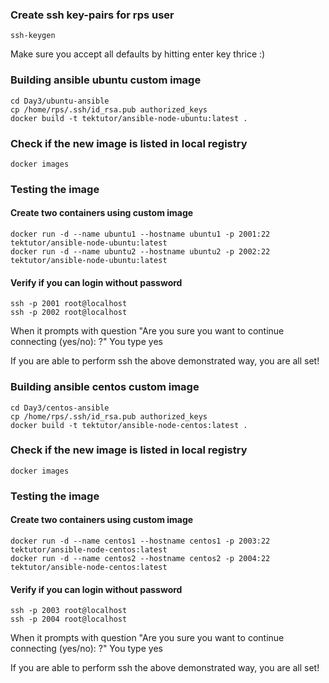 ### Create ssh key-pairs for rps user
```
ssh-keygen
```
Make sure you accept all defaults by hitting enter key thrice :)


### Building ansible ubuntu custom image
```
cd Day3/ubuntu-ansible
cp /home/rps/.ssh/id_rsa.pub authorized_keys
docker build -t tektutor/ansible-node-ubuntu:latest .
```

### Check if the new image is listed in local registry
```
docker images
```

### Testing the image

#### Create two containers using custom image
```
docker run -d --name ubuntu1 --hostname ubuntu1 -p 2001:22 tektutor/ansible-node-ubuntu:latest 
docker run -d --name ubuntu2 --hostname ubuntu2 -p 2002:22 tektutor/ansible-node-ubuntu:latest 
```

#### Verify if you can login without password
```
ssh -p 2001 root@localhost
ssh -p 2002 root@localhost
```
When it prompts with question "Are you sure you want to continue connecting (yes/no): ?" You type yes

If you are able to perform ssh the above demonstrated way, you are all set!

### Building ansible centos custom image
```
cd Day3/centos-ansible
cp /home/rps/.ssh/id_rsa.pub authorized_keys
docker build -t tektutor/ansible-node-centos:latest .
```

### Check if the new image is listed in local registry
```
docker images
```

### Testing the image

#### Create two containers using custom image
```
docker run -d --name centos1 --hostname centos1 -p 2003:22 tektutor/ansible-node-centos:latest 
docker run -d --name centos2 --hostname centos2 -p 2004:22 tektutor/ansible-node-centos:latest 
```

#### Verify if you can login without password
```
ssh -p 2003 root@localhost
ssh -p 2004 root@localhost
```
When it prompts with question "Are you sure you want to continue connecting (yes/no): ?" You type yes

If you are able to perform ssh the above demonstrated way, you are all set!
